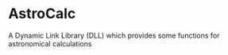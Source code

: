 # AstroCalc
A Dynamic Link Library (DLL) which provides some functions for astronomical calculations
